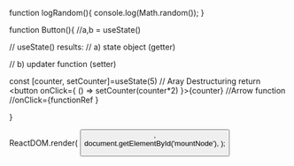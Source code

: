 function logRandom(){
  console.log(Math.random());
}

function Button(){
  //a,b = useState()

// useState() results:
// a) state object (getter)

// b) updater function (setter)
  
  const  [counter, setCounter]=useState(5) // Aray Destructuring
   return <button onClick={ () => setCounter(counter*2) }>{counter}</button>   //Arrow function     //onClick={functionRef }

 
}

ReactDOM.render(
<Button/>,           
  document.getElementById('mountNode'),
);